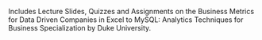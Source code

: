 Includes Lecture Slides, Quizzes and Assignments on the Business Metrics for Data Driven Companies in Excel to MySQL: Analytics Techniques for Business Specialization by Duke University.